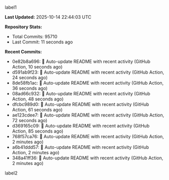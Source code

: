 
label1 
<!-- ACTIVITY_START -->
**Last Updated:** 2025-10-14 22:44:03 UTC

**Repository Stats:**
- Total Commits: 95710
- Last Commit: 11 seconds ago

**Recent Commits:**
- 0e82b8a696: 🤖 Auto-update README with recent activity (GitHub Action, 10 seconds ago)
- d591ab9f23: 🤖 Auto-update README with recent activity (GitHub Action, 24 seconds ago)
- 8de58fb1ac: 🤖 Auto-update README with recent activity (GitHub Action, 36 seconds ago)
- 08ad66c932: 🤖 Auto-update README with recent activity (GitHub Action, 48 seconds ago)
- dfcbc989d0: 🤖 Auto-update README with recent activity (GitHub Action, 61 seconds ago)
- ae123cdee7: 🤖 Auto-update README with recent activity (GitHub Action, 72 seconds ago)
- d369165c09: 🤖 Auto-update README with recent activity (GitHub Action, 85 seconds ago)
- 768f57ca76: 🤖 Auto-update README with recent activity (GitHub Action, 2 minutes ago)
- a6b41ddd57: 🤖 Auto-update README with recent activity (GitHub Action, 2 minutes ago)
- 348a41ff36: 🤖 Auto-update README with recent activity (GitHub Action, 2 minutes ago)
<!-- ACTIVITY_END -->

label2
